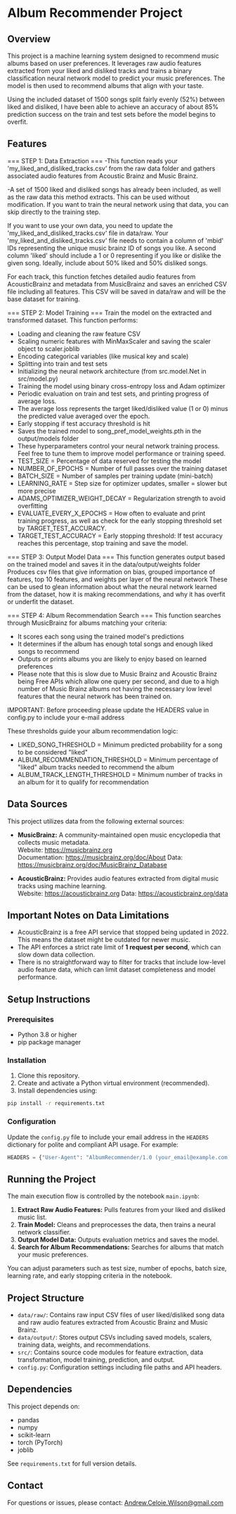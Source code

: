 
# Album Recommender Project

## Overview

This project is a machine learning system designed to recommend music albums based on user preferences. It leverages raw audio features extracted from your liked and disliked tracks and trains a binary classification neural network model to predict your music preferences. The model is then used to recommend albums that align with your taste.

Using the included dataset of 1500 songs split fairly evenly (52%) between liked and disliked, I have been able to achieve an accuracy of about 85% prediction success on the train and test sets before the model begins to overfit. 

## Features

=== STEP 1: Data Extraction ===
-This function reads your 'my_liked_and_disliked_tracks.csv' from the raw data folder and gathers associated audio features from Acoustic Brainz and Music Brainz. 

-A set of 1500 liked and disliked songs has already been included, as well as the raw data this method extracts. This can be used without modification. If you want to train the neural network using that data, you can skip directly to the training step.

If you want to use your own data, you need to update the 'my_liked_and_disliked_tracks.csv' file in data/raw.
Your 'my_liked_and_disliked_tracks.csv' file needs to contain a column of 'mbid' IDs representing the unique music brainz ID of songs you like. A second column 'liked' should include a 1 or 0 representing if you like or dislike the given song. Ideally, include about 50% liked and 50% disliked songs.

For each track, this function fetches detailed audio features from AcousticBrainz and metadata from MusicBrainz
and saves an enriched CSV file including all features. This CSV will be saved in data/raw and will be the base dataset for training.

=== STEP 2: Model Training ===
Train the model on the extracted and transformed dataset.
This function performs:
- Loading and cleaning the raw feature CSV
- Scaling numeric features with MinMaxScaler and saving the scaler object to scaler.joblib
- Encoding categorical variables (like musical key and scale)
- Splitting into train and test sets
- Initializing the neural network architecture (from src.model.Net in src/model.py)
- Training the model using binary cross-entropy loss and Adam optimizer
- Periodic evaluation on train and test sets, and printing progress of average loss.
- The average loss represents the target liked/disliked value (1 or 0) minus the predicted value averaged over the epoch. 
- Early stopping if test accuracy threshold is hit
- Saves the trained model to song_pref_model_weights.pth in the output/models folder
- These hyperparameters control your neural network training process. Feel free to tune them to improve model performance or training speed.
- TEST_SIZE = Percentage of data reserved for testing the model
- NUMBER_OF_EPOCHS = Number of full passes over the training dataset
- BATCH_SIZE = Number of samples per training update (mini-batch)
- LEARNING_RATE = Step size for optimizer updates, smaller = slower but more precise
- ADAMS_OPTIMIZER_WEIGHT_DECAY = Regularization strength to avoid overfitting
- EVALUATE_EVERY_X_EPOCHS = How often to evaluate and print training progress, as well as check for the early stopping threshold set by TARGET_TEST_ACCURACY.
- TARGET_TEST_ACCURACY = Early stopping threshold: If test accuracy reaches this percentage, stop training and save the model.

=== STEP 3: Output Model Data ===
This function generates output based on the trained model and saves it in the data/output/weights folder
Produces csv files that give information on bias, grouped importance of features, top 10 features, and weights per layer of the neural network These can be used to glean information about what the neural network learned from the dataset, how it is making recommendations, and why it has overfit or underfit the dataset.

=== STEP 4: Album Recommendation Search ===
This function searches through MusicBrainz for albums matching your criteria:

- It scores each song using the trained model's predictions
- It determines if the album has enough total songs and enough liked songs to recommend
- Outputs or prints albums you are likely to enjoy based on learned preferences
- Please note that this is slow due to Music Brainz and Acoustic Brainz being Free APIs which allow one query per second, and due to a high number of Music Brainz albums not having the necessary low level features that the neural network has been trained on.

IMPORTANT: Before proceeding please update the HEADERS value in config.py to include your e-mail address

These thresholds guide your album recommendation logic:
- LIKED_SONG_THRESHOLD = Minimum predicted probability for a song to be considered "liked"
- ALBUM_RECOMMENDATION_THRESHOLD = Minimum percentage of "liked" album tracks needed to recommend the album
- ALBUM_TRACK_LENGTH_THRESHOLD = Minimum number of tracks in an album for it to qualify for recommendation

## Data Sources

This project utilizes data from the following external sources:

- **MusicBrainz:** A community-maintained open music encyclopedia that collects music metadata.  
  Website: https://musicbrainz.org  
  Documentation: https://musicbrainz.org/doc/About
  Data: https://musicbrainz.org/doc/MusicBrainz_Database

- **AcousticBrainz:** Provides audio features extracted from digital music tracks using machine learning.  
  Website: https://acousticbrainz.org
  Data: https://acousticbrainz.org/data

## Important Notes on Data Limitations

- AcousticBrainz is a free API service that stopped being updated in 2022. This means the dataset might be outdated for newer music.
- The API enforces a strict rate limit of **1 request per second**, which can slow down data collection.
- There is no straightforward way to filter for tracks that include low-level audio feature data, which can limit dataset completeness and model performance.

## Setup Instructions

### Prerequisites

- Python 3.8 or higher
- pip package manager

### Installation

1. Clone this repository.
2. Create and activate a Python virtual environment (recommended).
3. Install dependencies using:

```bash
pip install -r requirements.txt
```

### Configuration

Update the `config.py` file to include your email address in the `HEADERS` dictionary for polite and compliant API usage. For example:

```python
HEADERS = {"User-Agent": "AlbumRecommender/1.0 (your_email@example.com)"}
```

## Running the Project

The main execution flow is controlled by the notebook `main.ipynb`:

1. **Extract Raw Audio Features:** Pulls features from your liked and disliked music list.
2. **Train Model:** Cleans and preprocesses the data, then trains a neural network classifier.
3. **Output Model Data:** Outputs evaluation metrics and saves the model.
4. **Search for Album Recommendations:** Searches for albums that match your music preferences.

You can adjust parameters such as test size, number of epochs, batch size, learning rate, and early stopping criteria in the notebook.

## Project Structure

- `data/raw/`: Contains raw input CSV files of user liked/disliked song data and raw audio features extracted from Acoustic Brainz and Music Brainz.
- `data/output/`: Stores output CSVs including saved models, scalers, training data, weights, and recommendations.
- `src/`: Contains source code modules for feature extraction, data transformation, model training, prediction, and output.
- `config.py`: Configuration settings including file paths and API headers.

## Dependencies

This project depends on:

- pandas
- numpy
- scikit-learn
- torch (PyTorch)
- joblib

See `requirements.txt` for full version details.

## Contact

For questions or issues, please contact: Andrew.Celoie.Wilson@gmail.com
